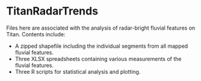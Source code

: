 # TitanRadarTrends

Files here are associated with the analysis of radar-bright fluvial features on Titan. Contents include:
- A zipped shapefile including the individual segments from all mapped fluvial features.
- Three XLSX spreadsheets containing various measurements of the fluvial features. 
- Three R scripts for statistical analysis and plotting.
